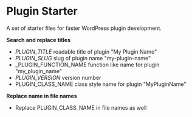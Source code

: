 # Plugin Starter
A set of starter files for faster WordPress plugin development.

**Search and replace titles**
* _PLUGIN_TITLE_ 		readable title of plugin "My Plugin Name"
* _PLUGIN_SLUG_			slug of plugin name "my-plugin-name"
* _PLUGIN_FUNCTION_NAME function like name for plugin "my_plugin_name"
* _PLUGIN_VERSION_		version number
* PLUGIN_CLASS_NAME		class style name for plugin "MyPluginName"

**Replace name in file names**
* Replace PLUGIN_CLASS_NAME in file names as well